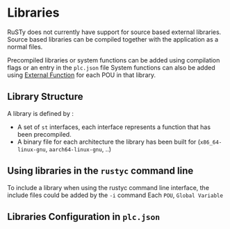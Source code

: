 # Libraries

RuSTy does not currently have support for source based external libraries.
Source based libraries can be compiled together with the application as a normal files.

Precompiled libraries or system functions can be added using compilation flags or an entry in the `plc.json` file
System functions can also be added using [External Function](libraries/external_functions.md) for each POU in that library.

## Library Structure

A library is defined by : 
- A set of `st` interfaces, each interface represents a function that has been precompiled.
- A binary file for each architecture the library has been built for (`x86_64-linux-gnu`, `aarch64-linux-gnu`, ..)


## Using libraries in the `rustyc` command line

To include a library when using the rustyc command line interface, the include files could be added by the `-i` command
Each `POU`, `Global Variable`


## Libraries Configuration in `plc.json`


